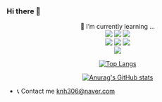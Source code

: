 ### Hi there 👋

<!--
**kimnamhyeon0112/kimnamhyeon0112** is a ✨ _special_ ✨ repository because its `README.md` (this file) appears on your GitHub profile.

Here are some ideas to get you started:

- 🔭 I’m currently working on ...
- 🌱 I’m currently learning ...
- 👯 I’m looking to collaborate on ...
- 🤔 I’m looking for help with ...
- 💬 Ask me about ...
- 📫 How to reach me: ...
- 😄 Pronouns: ...
- ⚡ Fun fact: ...
-->

<div align=center>
  📝 I’m currently learning ...<br/>
  <img src="https://img.shields.io/badge/C-5C2D91?style=flat-square&logo=C&logoColor=white"/>
  <img src="https://img.shields.io/badge/C++-00599C?style=flat-square&logo=C%2B%2B&logoColor=white"/>
  <img src="https://img.shields.io/badge/Python-3777AB?style=flat-square&logo=Python&logoColor=white"/><br/>
  <img src="https://img.shields.io/badge/HTML5-E34F26?style=flat-square&logo=HTML5&logoColor=white"/>
  <img src="https://img.shields.io/badge/CSS3-1572B6?style=flat-square&logo=CSS3&logoColor=White"/>
  <img src="https://img.shields.io/badge/JAVASCRIPT-F7DF1E?style=flat-square&logo=Javascript&logoColor=white"/>
  <br/>
  <img src="https://img.shields.io/badge/VisualStudio-5C2D91?style=flat-square&logo=VisualStudio&logoColor=white"/>

  
  
[![Top Langs](https://github-readme-stats.vercel.app/api/top-langs/?username=kimnamhyeon0112&layout=compact)](https://github.com/kimnamhyeon0112/github-readme-stats)

[![Anurag's GitHub stats](https://github-readme-stats.vercel.app/api?username=kimnamhyeon0112)](https://github.com/kimnamhyeon0112/github-readme-stats)
</div>

- 📞 Contact me 
  knh306@naver.com
